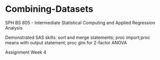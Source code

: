 # Combining-Datasets

SPH BS 805 - Intermediate Statistical Computing and Applied Regression Analysis

Demonstrated SAS skills: sort and merge statements; proc import;proc means with output statement; proc glm for 2-factor ANOVA

Assignment Week 4
